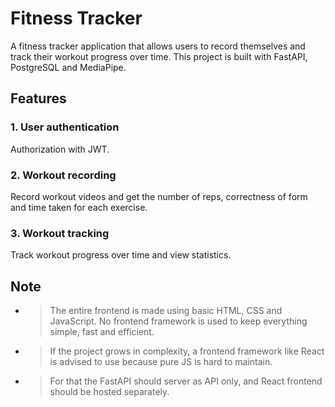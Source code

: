 # Fitness Tracker
A fitness tracker application that allows users to record themselves and track their workout progress over time.
This project is built with FastAPI, PostgreSQL and MediaPipe.

## Features
### 1. User authentication
Authorization with JWT.

### 2. Workout recording
Record workout videos and get the number of reps, correctness of form and time taken for each exercise.

### 3. Workout tracking
Track workout progress over time and view statistics.

## Note
- > The entire frontend is made using basic HTML, CSS and JavaScript. No frontend framework is used to keep everything simple, fast and efficient. 

- > If the project grows in complexity, a frontend framework like React is advised to use because pure JS is hard to maintain. 

- > For that the FastAPI should server as API only, and React frontend should be hosted separately.
